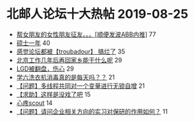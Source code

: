 # 北邮人论坛十大热帖 2019-08-25

- [帮女朋友的女性朋友征友。。。[顺便发波ABB内推]](https://bbs.byr.cn/article/Friends/1935640) 77
- [硕士一年](https://bbs.byr.cn/article/WorkLife/1128522) 40
- [感觉论坛都被【troubadour】 搞烂了](https://bbs.byr.cn/article/Talking/6143924) 35
- [北京工作几年后再回家乡能干什么呢](https://bbs.byr.cn/article/Job/2044260) 29
- [LGD被翻盘，伤心](https://bbs.byr.cn/article/Dota/957409) 29
- [学六洗衣机消毒真的是每天吗？？](https://bbs.byr.cn/article/Picture/3247703) 21
- [【问题】多线程共同对一个变量进行无锁自增](https://bbs.byr.cn/article/Java/62524) 21
- [【求助】这样是没戏了吧](https://bbs.byr.cn/article/Feeling/3119834) 15
- [心疼scout](https://bbs.byr.cn/article/LOL/27749) 14
- [【问题】请问企业相关方向的实习对保研的作用如何？](https://bbs.byr.cn/article/AimGraduate/1173218) 11


